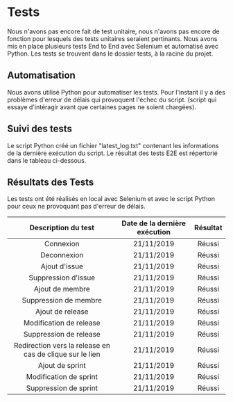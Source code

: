 # Tests
Nous n'avons pas encore fait de test unitaire, nous n'avons pas encore de fonction pour lesquels des tests unitaires seraient pertinants.
Nous avons mis en place plusieurs tests End to End avec Selenium et automatisé avec Python.
Les tests se trouvent dans le dossier tests, à la racine du projet.

## Automatisation
Nous avons utilisé Python pour automatiser les tests. Pour l'instant il y a des problèmes d'erreur de délais qui provoquent l'échec du script. (script qui essaye d'intéragir avant que certaines pages ne soient chargées).

## Suivi des tests
Le script Python créé un fichier "latest_log.txt" contenant les informations de la dernière exécution du script.
Le résultat des tests E2E est répertorié dans le tableau ci-dessous.

## Résultats des Tests
Les tests ont été réalisés en local avec Selenium et avec le script Python pour ceux ne provoquant pas d'erreur de délais.

|Description du test|Date de la dernière exécution|Résultat|
|:-----------------:|:---------------------------:|:------:|
|Connexion|21/11/2019|Réussi|
|Deconnexion|21/11/2019|Réussi|
|Ajout d'issue|21/11/2019|Réussi|
|Suppression d'issue|21/11/2019|Réussi|
|Ajout de membre|21/11/2019|Réussi|
|Suppression de membre|21/11/2019|Réussi|
|Ajout de release|21/11/2019|Réussi|
|Modification de release|21/11/2019|Réussi|
|Suppression de release|21/11/2019|Réussi|
|Redirection vers la release en cas de clique sur le lien|21/11/2019|Réussi|
|Ajout de sprint|21/11/2019|Réussi|
|Modification de sprint|21/11/2019|Réussi|
|Suppression de sprint|21/11/2019|Réussi|